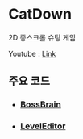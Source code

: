 
# CatDown
2D 종스크롤 슈팅 게임

Youtube : [Link](https://youtu.be/Z9sQcJFnpyM)

## 주요 코드
+ ### [BossBrain]()
+ ### [LevelEditor](https://github.com/ComeBiga/DownWellGame/tree/CatDown_README/DownWell/Assets/99.LevelEditor)
